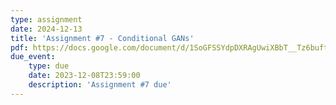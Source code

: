```yaml
---
type: assignment
date: 2024-12-13
title: 'Assignment #7 - Conditional GANs'
pdf: https://docs.google.com/document/d/1SoGFSSYdpDXRAgUwiXBbT__Tz6buftkvbaFm65v_OJ0/edit?usp=sharing
due_event: 
    type: due 
    date: 2023-12-08T23:59:00
    description: 'Assignment #7 due'
---
```

